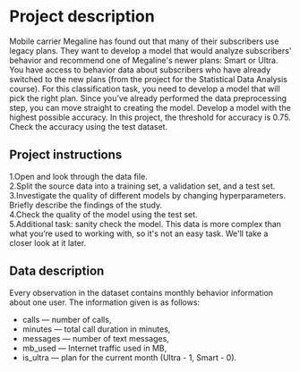 # Project description
Mobile carrier Megaline has found out that many of their subscribers use legacy plans. They want to develop a model that would analyze subscribers' behavior and recommend one of Megaline's newer plans: Smart or Ultra.
You have access to behavior data about subscribers who have already switched to the new plans (from the project for the Statistical Data Analysis course). For this classification task, you need to develop a model that will pick the right plan. Since you’ve already performed the data preprocessing step, you can move straight to creating the model.
Develop a model with the highest possible accuracy. In this project, the threshold for accuracy is 0.75. Check the accuracy using the test dataset.

## Project instructions   
  1.Open and look through the data file.   
  2.Split the source data into a training set, a validation set, and a test set.     
  3.Investigate the quality of different models by changing hyperparameters. Briefly describe the findings of the study.     
  4.Check the quality of the model using the test set.     
  5.Additional task: sanity check the model. This data is more complex than what you’re used to working with, so it's not an easy task. We'll take a closer look at it later.   

## Data description         
 Every observation in the dataset contains monthly behavior information about one user. The information given is as follows:    
- сalls — number of calls,   
- minutes — total call duration in minutes,   
- messages — number of text messages,  
- mb_used — Internet traffic used in MB,  
- is_ultra — plan for the current month (Ultra - 1, Smart - 0).   

